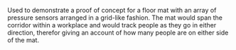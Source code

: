 Used to demonstrate a proof of concept for a floor mat with an array of pressure sensors arranged in a grid-like fashion.  The mat would span the corridor within a workplace and would track people as they go in either direction, therefor giving an account of how many people are on either side of the mat.  